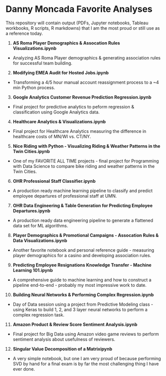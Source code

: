 # Danny Moncada Favorite Analyses

This repository will contain output (PDFs, Jupyter notebooks, Tableau workbooks, R scripts, R markdowns)  that I am the most proud or still use as a reference today.

1.  <b>AS Roma Player Demographics & Assocation Rules Visualizations.ipynb</b>
* Analyzing AS Roma Player demographics & generating association rules for successful team building.

2.  <b>Modifying EMEA Audit for Hosted Jobs.ipynb</b>
* Transforming a 4/5 hour manual account reassignment process to a ~4 min Python process.

3.  <b>Google Analytics Customer Revenue Prediction Regression.ipynb</b>
* Final project for predictive analytics to peform regression & classification using Google Analytics data.

4.  <b>Healthcare Analytics & Visualizations.ipynb</b>
* Final project for Healthcare Analytics measuring the difference in healthcare costs of MN/WI vs. CT/NY.

5.  <b>Nice Riding with Python - Visualizing Riding & Weather Patterns in the Twin Cities.ipynb</b>
* One of my FAVORITE ALL TIME projects - final project for Programming with Data Science to compare bike riding and weather patterns in the Twin Cities.

6.  <b>OHR Professional Staff Classifier.ipynb</b>
* A production ready machine learning pipeline to classify and predict employee departures of professional staff at UMN.

7.  <b>OHR Data Engineering & Table Generation for Predicting Employee Departures.ipynb</b>
* A production ready data engineering pipeline to generate a flattened data set for ML algorithms.

8.  <b>Player Demographics & Promotional Campaigns - Assocation Rules & Data Visualizations.ipynb</b>
* Another favorite notebook and personal reference guide - measuring player demographics for a casino and developing association rules.

9.  <b>Predicting Employee Resignations Knowledge Transfer - Machine Learning 101.ipynb</b>
* A comprehensive guide to machine learning and how to construct a pipeline end-to-end - probably my most impressive work to date.

10.  <b>Building Neural Networks & Performing Complex Regression.ipynb</b>
* Day of Data session using a project from Predictive Modeling class - using Keras to build 1, 2, and 3 layer neural networks to perform a complex regression task.

11.  <b>Amazon Product & Review Score Sentiment Analysis.ipynb</b>
* Final project for Big Data using Amazon video game reviews to perform sentiment analysis about usefulness of reviewers.

12.  <b>Singular Value Decomposition of a Matrixipynb</b>
* A very simple notebook, but one I am very proud of because performing SVD by hand for a final exam is by far the most challenging thing I have ever done.